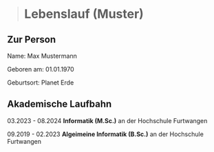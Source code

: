 > # Lebenslauf (Muster)

## Zur Person

Name: Max Mustermann

Geboren am: 01.01.1970

Geburtsort: Planet Erde

## Akademische Laufbahn

03.2023 - 08.2024 **Informatik (M.Sc.)** an der Hochschule Furtwangen

09.2019 - 02.2023 **Algeimeine Informatik (B.Sc.)** an der Hochschule Furtwangen
